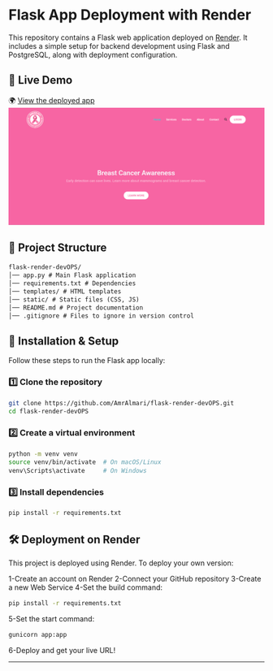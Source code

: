 # Flask App Deployment with Render

This repository contains a Flask web application deployed on [Render](https://render.com/). It includes a simple setup for backend development using Flask and PostgreSQL, along with deployment configuration.

## 🔗 Live Demo
🌍 [View the deployed app](https://flask-render-devops-1.onrender.com/)
![Home Page](./static/images/home.png)


## 📂 Project Structure
```plaintext
flask-render-devOPS/
│── app.py # Main Flask application
│── requirements.txt # Dependencies
│── templates/ # HTML templates
│── static/ # Static files (CSS, JS)
│── README.md # Project documentation
│── .gitignore # Files to ignore in version control
```

## 🚀 Installation & Setup
Follow these steps to run the Flask app locally:

### 1️⃣ Clone the repository
```sh
git clone https://github.com/AmrAlmari/flask-render-devOPS.git
cd flask-render-devOPS
```
### 2️⃣ Create a virtual environment
```sh
python -m venv venv
source venv/bin/activate  # On macOS/Linux
venv\Scripts\activate     # On Windows
```
### 3️⃣ Install dependencies
```sh
pip install -r requirements.txt
```

## 🛠 Deployment on Render
This project is deployed using Render. To deploy your own version:

1-Create an account on Render
2-Connect your GitHub repository
3-Create a new Web Service
4-Set the build command:
```sh
pip install -r requirements.txt
```
5-Set the start command:
```sh
gunicorn app:app
```
6-Deploy and get your live URL!

---



